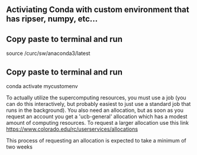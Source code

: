 ## Activiating Conda with custom environment that has ripser, numpy, etc...

## Copy paste to terminal and run
source /curc/sw/anaconda3/latest

## Copy paste to terminal and run
conda activate mycustomenv

To actually utilize the supercomputing resources, you must use a job 
(you can do this interactively, but probably easiest to just use a standard job
that runs in the background). You also need an allocation, but as soon as you 
request an account you get a 'ucb-general' allocation which has a modest amount
of computing resources. To request a larger allocation use this link
https://www.colorado.edu/rc/userservices/allocations

This process of requesting an allocation is expected to take a minimum of two weeks
